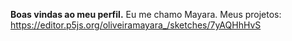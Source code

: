 **Boas vindas ao meu perfil.**
Eu me chamo Mayara.
Meus projetos: https://editor.p5js.org/oliveiramayara_/sketches/7yAQHhHvS

